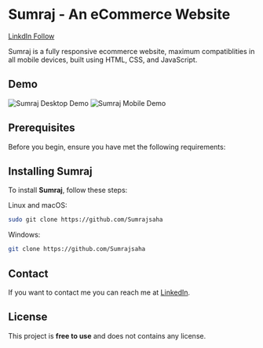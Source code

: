 # Sumraj - An eCommerce Website


[LinkdIn Follow](www.linkedin.com/in/sumraj-saha-1604742a8)


Sumraj is a fully responsive ecommerce website, maximum compatiblities in all mobile devices, built using HTML, CSS, and JavaScript.

## Demo

![Sumraj Desktop Demo](./website-demo-image/desktop.png "Desktop Demo")
![Sumraj Mobile Demo](./website-demo-image/mobile.png "Mobile Demo")

## Prerequisites

Before you begin, ensure you have met the following requirements:

## Installing Sumraj

To install **Sumraj**, follow these steps:

Linux and macOS:

```bash
sudo git clone https://github.com/Sumrajsaha
```

Windows:

```bash
git clone https://github.com/Sumrajsaha
```

## Contact

If you want to contact me you can reach me at [LinkedIn](www.linkedin.com/in/sumraj-saha-1604742a8).

## License

This project is **free to use** and does not contains any license.
